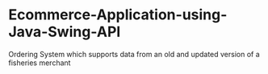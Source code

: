 # Ecommerce-Application-using-Java-Swing-API
Ordering System which supports data from an old and updated version of a fisheries merchant
